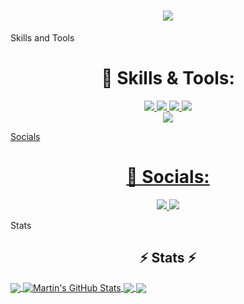 <h1 align="center">
  <a href="https://git.io/typing-svg">
    <img src="https://readme-typing-svg.herokuapp.com?font=Lobster&color=%2326A9AE&size=30&center=true&vCenter=true&multiline=true&width=500&height=200&lines=Hello%2C+%E0%AE%B5%E0%AE%A3%E0%AE%95%E0%AF%8D%E0%AE%95%E0%AE%AE%E0%AF%8D%2C+%E0%A4%A8%E0%A4%AE%E0%A4%B8%E0%A5%8D%E0%A4%A4%E0%A5%87;I+am+Sudharshan+Balaji;App+Developer%2C+CSE+Undergrad%2C+Gamer">
  </a>
</h1>

<!-->Skills and Tools<!-->


<h1 align="center"> 🔧 Skills & Tools: </h1>

<p align="center">
  <a href="https://www.cplusplus.com/doc/tutorial/">
    <img src="https://img.shields.io/badge/C%2B%2B-00599C?style=for-the-badge&logo=C%2B%2B&logoColor=white">
  </a>
  <a href="https://html.com/">
    <img src="https://img.shields.io/badge/HTML-E34F26?style=for-the-badge&logo=HTML5&logoColor=white">
  </a>
  <a href="https://www.w3schools.com/css/">
    <img src="https://img.shields.io/badge/CSS-1572B6?style=for-the-badge&logo=CSS3&logoColor=white">
  </a>
  <a href="https://www.javascript.com/">
    <img src="https://img.shields.io/badge/JavaScript-323330?style=for-the-badge&logo=javascript&logoColor=F7DF1E">
  </a>
  <br>
  <a href="https://www.python.org/">
    <img src="https://img.shields.io/badge/Python-3776AB?style=for-the-badge&logo=python&logoColor=white">
</p>

<!-->Socials<!-->

<h1 align="center"> 🤝 Socials: </h1>
  <p align="center">
    <a href="https://twitter.com/bsudharshan2001">
      <img src="https://img.shields.io/badge/twitter-1DA1F2?&style=for-the-badge&logo=twitter&logoColor=white">
    </a>
    <a href="https://www.linkedin.com/in/sudharshanbalaji/">
      <img src="https://img.shields.io/badge/linkedin-0A66C2?&style=for-the-badge&logo=linkedin&logoColor=white">
    </a>
  </p>

<!-->Stats<!-->

<h2 align="center">⚡ Stats ⚡</h2>
<a href="https://github.com/bsudharshan2001/bsudharshan2001">
  <img align="center" src="https://github-readme-stats.vercel.app/api/top-langs/?username=bsudharshan&hide=java,html,tex&title_color=ffffff&text_color=c9cacc&icon_color=2bbc8a&bg_color=1d1f21&langs_count=3" />
</a>
<a href="https://github.com/bsudharshan2001/bsudharshan2001">
  <img align="center" src="https://github-readme-stats.vercel.app/api?username=bsudharshan2001&show_icons=true&line_height=27&count_private=true&title_color=ffffff&text_color=c9cacc&icon_color=2bbc8a&bg_color=1d1f21" alt="Martin's GitHub Stats" />
</a>

<a href="https://github.com/bsudharshan2001/Titan_BSudharshan">
  <img align="center" src="https://github-readme-stats.vercel.app/api/pin/?username=bsudharshan2001&repo=Titan_BSudharshan&title_color=ffffff&text_color=c9cacc&icon_color=2bbc8a&bg_color=1d1f21" />
</a>


<a href="https://github.com/bsudharshan2001/indian_sign_language">
  <img align="center" src="https://github-readme-stats.vercel.app/api/pin/?username=bsudharshan2001&repo=indian_sign_language&title_color=ffffff&text_color=c9cacc&icon_color=2bbc8a&bg_color=1d1f21" />
</a>    
<br>
